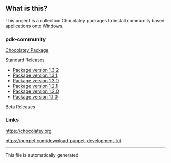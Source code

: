 ## What is this?
This project is a collection Chocolatey packages to install community based applications onto Windows.

### pdk-community

[Chocolatey Package](https://chocolatey.org/packages/pdk-community)

Standard Releases
* [Package version 1.3.2](pdk-community-1.3.2/)
* [Package version 1.3.1](pdk-community-1.3.1/)
* [Package version 1.3.0](pdk-community-1.3.0/)
* [Package version 1.2.1](pdk-community-1.2.1/)
* [Package version 1.2.0](pdk-community-1.2.0/)
* [Package version 1.1.0](pdk-community-1.1.0/)


Beta Releases


### Links
https://chocolatey.org

https://puppet.com/download-puppet-development-kit

---

This file is automatically generated
